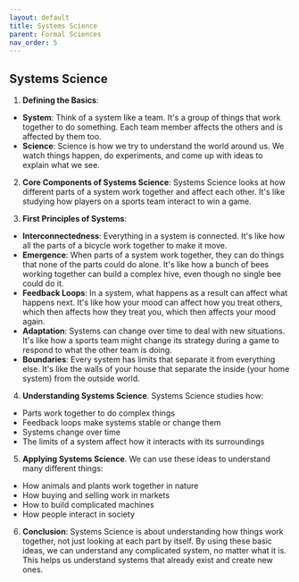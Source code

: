```yaml
---
layout: default
title: Systems Science
parent: Formal Sciences
nav_order: 5
---
```


## Systems Science

1. **Defining the Basics**:
* **System**: Think of a system like a team. It's a group of things that work together to do something. Each team member affects the others and is affected by them too.
* **Science**: Science is how we try to understand the world around us. We watch things happen, do experiments, and come up with ideas to explain what we see.

2. **Core Components of Systems Science**: Systems Science looks at how different parts of a system work together and affect each other. It's like studying how players on a sports team interact to win a game.

3. **First Principles of Systems**:
* **Interconnectedness**: Everything in a system is connected. It's like how all the parts of a bicycle work together to make it move.
* **Emergence**: When parts of a system work together, they can do things that none of the parts could do alone. It's like how a bunch of bees working together can build a complex hive, even though no single bee could do it.
* **Feedback Loops**: In a system, what happens as a result can affect what happens next. It's like how your mood can affect how you treat others, which then affects how they treat you, which then affects your mood again.
* **Adaptation**: Systems can change over time to deal with new situations. It's like how a sports team might change its strategy during a game to respond to what the other team is doing.
* **Boundaries**: Every system has limits that separate it from everything else. It's like the walls of your house that separate the inside (your home system) from the outside world.

4. **Understanding Systems Science**. Systems Science studies how:
* Parts work together to do complex things
* Feedback loops make systems stable or change them
* Systems change over time
* The limits of a system affect how it interacts with its surroundings

5. **Applying Systems Science**. We can use these ideas to understand many different things:
* How animals and plants work together in nature
* How buying and selling work in markets
* How to build complicated machines
* How people interact in society

6. **Conclusion**: Systems Science is about understanding how things work together, not just looking at each part by itself. By using these basic ideas, we can understand any complicated system, no matter what it is. This helps us understand systems that already exist and create new ones.
